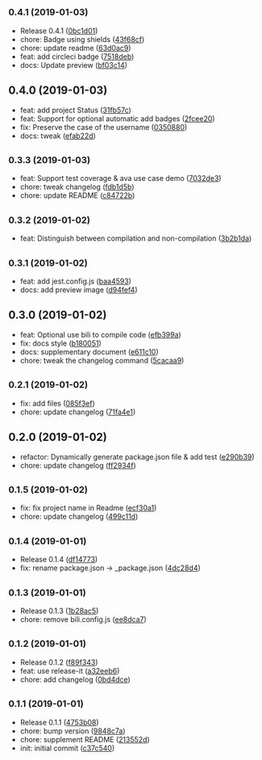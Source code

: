 ## <small>0.4.1 (2019-01-03)</small>

* Release 0.4.1 ([0bc1d01](https://github.com/HcySunYang/sao-hcy-nm/commit/0bc1d01))
* chore: Badge using shields ([43f68cf](https://github.com/HcySunYang/sao-hcy-nm/commit/43f68cf))
* chore: update readme ([63d0ac9](https://github.com/HcySunYang/sao-hcy-nm/commit/63d0ac9))
* feat: add circleci badge ([7518deb](https://github.com/HcySunYang/sao-hcy-nm/commit/7518deb))
* docs: Update preview ([bf03c14](https://github.com/HcySunYang/sao-hcy-nm/commit/bf03c14))



## 0.4.0 (2019-01-03)

* feat: add project Status ([31fb57c](https://github.com/HcySunYang/sao-hcy-nm/commit/31fb57c))
* feat: Support for optional automatic add badges ([2fcee20](https://github.com/HcySunYang/sao-hcy-nm/commit/2fcee20))
* fix: Preserve the case of the username ([0350880](https://github.com/HcySunYang/sao-hcy-nm/commit/0350880))
* docs: tweak ([efab22d](https://github.com/HcySunYang/sao-hcy-nm/commit/efab22d))



## <small>0.3.3 (2019-01-03)</small>

* feat: Support test coverage & ava use case demo ([7032de3](https://github.com/HcySunYang/sao-hcy-nm/commit/7032de3))
* chore: tweak changelog ([fdb1d5b](https://github.com/HcySunYang/sao-hcy-nm/commit/fdb1d5b))
* chore: update README ([c84722b](https://github.com/HcySunYang/sao-hcy-nm/commit/c84722b))



## <small>0.3.2 (2019-01-02)</small>

* feat: Distinguish between compilation and non-compilation ([3b2b1da](https://github.com/HcySunYang/sao-hcy-nm/commit/3b2b1da))



## <small>0.3.1 (2019-01-02)</small>

* feat: add jest.config.js ([baa4593](https://github.com/HcySunYang/sao-hcy-nm/commit/baa4593))
* docs: add preview image ([d94fef4](https://github.com/HcySunYang/sao-hcy-nm/commit/d94fef4))



## 0.3.0 (2019-01-02)

* feat: Optional use bili to compile code ([efb399a](https://github.com/HcySunYang/sao-hcy-nm/commit/efb399a))
* fix: docs style ([b180051](https://github.com/HcySunYang/sao-hcy-nm/commit/b180051))
* docs: supplementary document ([e611c10](https://github.com/HcySunYang/sao-hcy-nm/commit/e611c10))
* chore: tweak the changelog command ([5cacaa9](https://github.com/HcySunYang/sao-hcy-nm/commit/5cacaa9))



## <small>0.2.1 (2019-01-02)</small>

* fix: add files ([085f3ef](https://github.com/HcySunYang/sao-hcy-nm/commit/085f3ef))
* chore: update changelog ([71fa4e1](https://github.com/HcySunYang/sao-hcy-nm/commit/71fa4e1))



## 0.2.0 (2019-01-02)

* refactor: Dynamically generate package.json file & add test ([e290b39](https://github.com/HcySunYang/sao-hcy-nm/commit/e290b39))
* chore: update changelog ([ff2934f](https://github.com/HcySunYang/sao-hcy-nm/commit/ff2934f))



## <small>0.1.5 (2019-01-02)</small>

* fix: fix project name in Readme ([ecf30a1](https://github.com/HcySunYang/sao-hcy-nm/commit/ecf30a1))
* chore: update changelog ([499c11d](https://github.com/HcySunYang/sao-hcy-nm/commit/499c11d))



## <small>0.1.4 (2019-01-01)</small>

* Release 0.1.4 ([df14773](https://github.com/HcySunYang/sao-hcy-nm/commit/df14773))
* fix: rename package.json -> _package.json ([4dc28d4](https://github.com/HcySunYang/sao-hcy-nm/commit/4dc28d4))



## <small>0.1.3 (2019-01-01)</small>

* Release 0.1.3 ([1b28ac5](https://github.com/HcySunYang/sao-hcy-nm/commit/1b28ac5))
* chore: remove bili.config.js ([ee8dca7](https://github.com/HcySunYang/sao-hcy-nm/commit/ee8dca7))



## <small>0.1.2 (2019-01-01)</small>

* Release 0.1.2 ([f89f343](https://github.com/HcySunYang/sao-hcy-nm/commit/f89f343))
* feat: use release-it ([a32eeb6](https://github.com/HcySunYang/sao-hcy-nm/commit/a32eeb6))
* chore: add changelog ([0bd4dce](https://github.com/HcySunYang/sao-hcy-nm/commit/0bd4dce))



## <small>0.1.1 (2019-01-01)</small>

* Release 0.1.1 ([4753b08](https://github.com/HcySunYang/sao-hcy-nm/commit/4753b08))
* chore: bump version ([9848c7a](https://github.com/HcySunYang/sao-hcy-nm/commit/9848c7a))
* chore: supplement README ([213552d](https://github.com/HcySunYang/sao-hcy-nm/commit/213552d))
* init: initial commit ([c37c540](https://github.com/HcySunYang/sao-hcy-nm/commit/c37c540))



